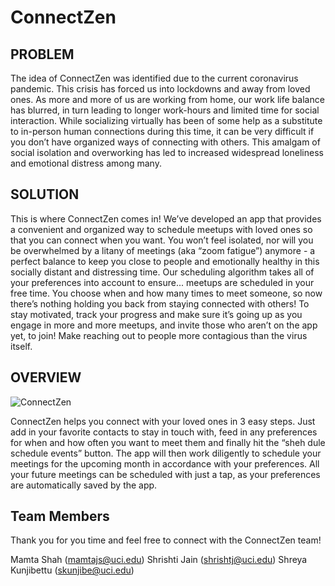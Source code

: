 # ConnectZen

## PROBLEM
The idea of ConnectZen was identified due to the current coronavirus pandemic. This crisis has forced us into lockdowns and away from loved ones. As more and more of us are working from home, our work life balance has blurred, in turn leading to longer work-hours and limited time for social interaction. While socializing virtually has been of some help as a substitute to in-person human connections during this time, it can be very difficult if you don’t have organized ways of connecting with others. This amalgam of social isolation and overworking has led to increased widespread loneliness and emotional distress among many.

## SOLUTION
This is where ConnectZen comes in! We’ve developed an app that provides a convenient and organized way to schedule meetups with loved ones so that you can connect when you want. You won’t feel isolated, nor will you be overwhelmed by a litany of meetings (aka “zoom fatigue”) anymore - a perfect balance to keep you close to people and emotionally healthy in this socially distant and distressing time. Our scheduling algorithm takes all of your preferences into account to ensure... meetups are scheduled in your free time. You choose when and how many times to meet someone, so now there’s nothing holding you back from staying connected with others! To stay motivated, track your progress and make sure it’s going up as you engage in more and more meetups, and invite those who aren’t on the app yet, to join! Make reaching out to people more contagious than the virus itself.

## OVERVIEW
![ConnectZen](https://github.com/mamatajs/ConnectZen/blob/main/Overview-ConnectZen.png?raw=true)

ConnectZen helps you connect with your loved ones in 3 easy steps. Just add in your favorite contacts to stay in touch with, feed in any preferences for when and how often you want to meet them and finally hit the “sheh dule schedule events” button. The app will then work diligently to schedule your meetings for the upcoming month in accordance with your preferences. All your future meetings can be scheduled with just a tap, as your preferences are automatically saved by the app. 

## Team Members
Thank you for you time and feel free to connect with the ConnectZen team!

Mamta Shah (mamtajs@uci.edu)
Shrishti Jain (shrishtj@uci.edu)
Shreya Kunjibettu (skunjibe@uci.edu)
